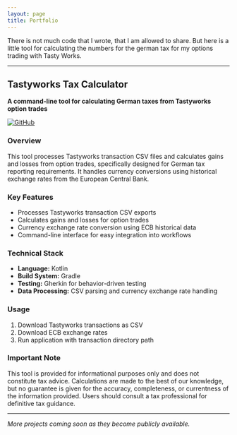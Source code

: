 ```yaml
---
layout: page
title: Portfolio
---
```


There is not much code that I wrote, that I am allowed to share. But here is a little tool for calculating the numbers
for the german tax for my options trading with Tasty Works.

---

## Tastyworks Tax Calculator

**A command-line tool for calculating German taxes from Tastyworks option trades**

[![GitHub](https://img.shields.io/badge/GitHub-elch78%2Ftastyworks--tax--calculator-blue?logo=github)](https://github.com/elch78/tastyworks-tax-calculator)

### Overview

This tool processes Tastyworks transaction CSV files and calculates gains and losses from option trades, specifically designed for German tax reporting requirements. It handles currency conversions using historical exchange rates from the European Central Bank.

### Key Features

- Processes Tastyworks transaction CSV exports
- Calculates gains and losses for option trades
- Currency exchange rate conversion using ECB historical data
- Command-line interface for easy integration into workflows

### Technical Stack

- **Language:** Kotlin
- **Build System:** Gradle
- **Testing:** Gherkin for behavior-driven testing
- **Data Processing:** CSV parsing and currency exchange rate handling

### Usage

1. Download Tastyworks transactions as CSV
2. Download ECB exchange rates
3. Run application with transaction directory path

### Important Note

This tool is provided for informational purposes only and does not constitute tax advice. Calculations are made to the best of our knowledge, but no guarantee is given for the accuracy, completeness, or currentness of the information provided. Users should consult a tax professional for definitive tax guidance.

---

*More projects coming soon as they become publicly available.*
